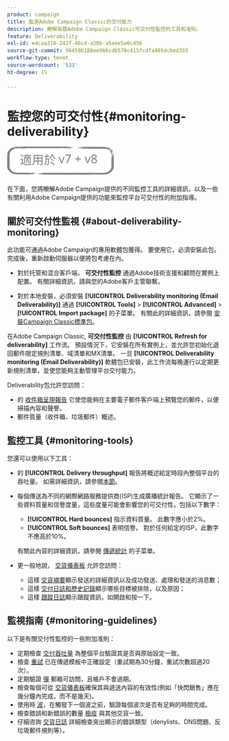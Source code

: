 ```yaml
---
product: campaign
title: 監測Adobe Campaign Classic的交付能力
description: 瞭解有關Adobe Campaign Classic可交付性監控的工具和准則。
feature: Deliverability
exl-id: e4caa316-242f-46cd-a20b-a5eee5a0c456
source-git-commit: 56459b188ee966cdb578c415fcdfa485dcbed355
workflow-type: tm+mt
source-wordcount: '533'
ht-degree: 1%

---
```


# 監控您的可交付性{#monitoring-deliverability}

![](../../assets/common.svg)

在下面，您將瞭解Adobe Campaign提供的不同監控工具的詳細資訊，以及一些有關利用Adobe Campaign提供的功能來監控平台可交付性的附加指導。

## 關於可交付性監視 {#about-deliverability-monitoring}

此功能可通過Adobe Campaign的專用軟體包獲得。 要使用它，必須安裝此包。 完成後，重新啟動伺服器以便將包考慮在內。
* 對於托管和混合客戶端， **可交付性監控** 通過Adobe技術支援和顧問在實例上配置。 有關詳細資訊，請與您的Adobe客戶主管聯繫。

* 對於本地安裝，必須安裝 **[!UICONTROL Deliverability monitoring (Email Deliverability)]** 通過 **[!UICONTROL Tools]** > **[!UICONTROL Advanced]** > **[!UICONTROL Import package]** 的子菜單。 有關此的詳細資訊，請參閱 [安裝Campaign Classic標準包](../../installation/using/installing-campaign-standard-packages.md)。

在Adobe Campaign Classic, **可交付性監控** 由 **[!UICONTROL Refresh for deliverability]** 工作流。 預設情況下，它安裝在所有實例上，並允許您初始化退回郵件限定規則清單、域清單和MX清單。 一旦 **[!UICONTROL Deliverability monitoring (Email Deliverability)]** 軟體包已安裝，此工作流每晚運行以定期更新規則清單，並使您能夠主動管理平台交付能力。

Deliverability包允許您訪問：

* 的 [收件箱呈現報告](inbox-rendering.md) 它使您能夠在主要電子郵件客戶端上預覽您的郵件，以便掃描內容和聲譽。
* 郵件質量（收件箱、垃圾郵件）概述。

## 監控工具 {#monitoring-tools}

您還可以使用以下工具：

* 的 **[!UICONTROL Delivery throughput]** 報告將概述給定時段內整個平台的吞吐量。 如需詳細資訊，請參閱[本節](../../reporting/using/global-reports.md#delivery-throughput)。
* 每個傳送為不同的網際網路服務提供商(ISP)生成廣播統計報告。 它顯示了一些資料質量和信譽度量，這些度量可能會影響您的可交付性，包括以下數字：
   * **[!UICONTROL Hard bounces]** 指示資料質量。 此數字應小於2%。
   * **[!UICONTROL Soft bounces]** 表明信譽。 對於任何給定的ISP，此數字不應高於10%。

   有關此內容的詳細資訊，請參閱 [傳遞統計](../../reporting/using/global-reports.md#delivery-statistics) 的子菜單。
* 更一般地說， [交貨儀表板](about-delivery-monitoring.md) 允許您訪問：
   * 這樣 [交貨摘要](delivery-dashboard.md#delivery-summary)顯示發送的詳細資訊以及成功發送、處理和發送的消息數；
   * 這樣 [交付日誌和歷史記錄](delivery-dashboard.md#delivery-logs-and-history)顯示哪些目標被排除，以及原因；
   * 這樣 [跟蹤日誌](delivery-dashboard.md#tracking-logs)顯示跟蹤資訊，如開啟和按一下。

## 監視指南 {#monitoring-guidelines}

以下是有關交付性監控的一些附加准則：

* 定期檢查 [交付吞吐量](../../reporting/using/global-reports.md#delivery-throughput) 為整個平台驗證其是否與原始設定一致。
* 檢查 [重試](understanding-delivery-failures.md#retries-after-a-delivery-temporary-failure) 已在傳遞模板中正確設定（重試期為30分鐘，重試次數超過20次）。
* 定期驗證 [彈](understanding-delivery-failures.md#bounce-mail-management) 郵箱可訪問，且帳戶不會過期。
* 檢查每個可從 [交貨儀表板](delivery-dashboard.md)確保其與遞送內容的有效性(例如「快閃銷售」應在幾分鐘內完成，而不是幾天)。
* 使用時 [波](steps-sending-the-delivery.md#sending-using-multiple-waves)，在觸發下一個波之前，驗證每個波次是否有足夠的時間完成。
* 檢查錯誤和新錯誤的數量 [檢疫](understanding-quarantine-management.md) 與其他交貨一致。
* 仔細咨詢 [交貨日誌](delivery-dashboard.md#delivery-logs-and-history) 詳細檢查突出顯示的錯誤類型（denylists、DNS問題、反垃圾郵件規則等）。
